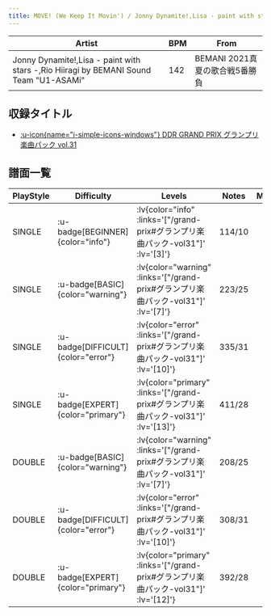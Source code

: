 ```yaml
---
title: MOVE! (We Keep It Movin') / Jonny Dynamite!,Lisa - paint with stars -,Rio Hiiragi by BEMANI Sound Team "U1-ASAMi"
---
```


|Artist|BPM|From|
|------|---|----|
|Jonny Dynamite!,Lisa - paint with stars -,Rio Hiiragi by BEMANI Sound Team "U1-ASAMi"|142|BEMANI 2021真夏の歌合戦5番勝負|

## 収録タイトル

- [ :u-icon{name="i-simple-icons-windows"} DDR GRAND PRIX グランプリ楽曲パック vol.31](/grand-prix#グランプリ楽曲パック-vol31)

## 譜面一覧

|PlayStyle|Difficulty|Levels|Notes|Movie|
|---------|----------|------|-----|-----|
|SINGLE| :u-badge[BEGINNER]{color="info"} | :lv{color="info" :links='["/grand-prix#グランプリ楽曲パック-vol31"]' :lv='[3]'} |114/10||
|SINGLE| :u-badge[BASIC]{color="warning"} | :lv{color="warning" :links='["/grand-prix#グランプリ楽曲パック-vol31"]' :lv='[7]'} |223/25||
|SINGLE| :u-badge[DIFFICULT]{color="error"} | :lv{color="error" :links='["/grand-prix#グランプリ楽曲パック-vol31"]' :lv='[10]'} |335/31||
|SINGLE| :u-badge[EXPERT]{color="primary"} | :lv{color="primary" :links='["/grand-prix#グランプリ楽曲パック-vol31"]' :lv='[13]'} |411/28||
|DOUBLE| :u-badge[BASIC]{color="warning"} | :lv{color="warning" :links='["/grand-prix#グランプリ楽曲パック-vol31"]' :lv='[7]'} |208/25||
|DOUBLE| :u-badge[DIFFICULT]{color="error"} | :lv{color="error" :links='["/grand-prix#グランプリ楽曲パック-vol31"]' :lv='[10]'} |308/31||
|DOUBLE| :u-badge[EXPERT]{color="primary"} | :lv{color="primary" :links='["/grand-prix#グランプリ楽曲パック-vol31"]' :lv='[12]'} |392/28||

